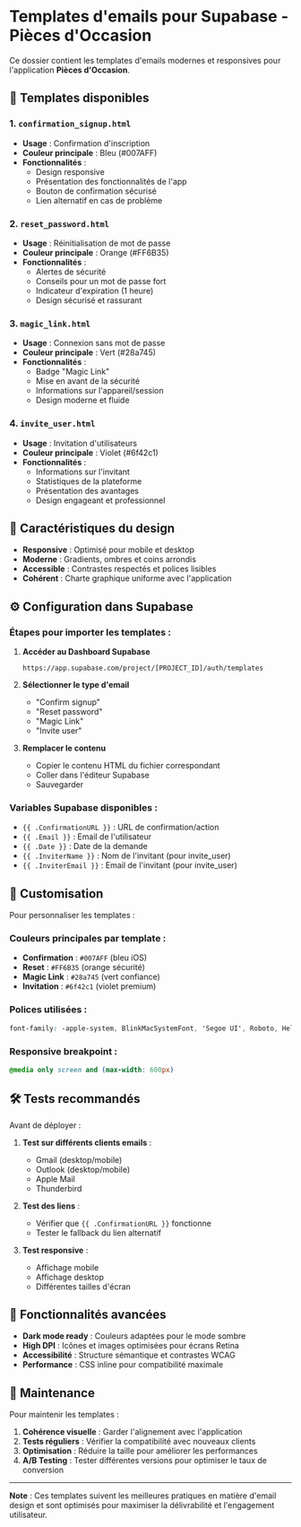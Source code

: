# Templates d'emails pour Supabase - Pièces d'Occasion

Ce dossier contient les templates d'emails modernes et responsives pour l'application **Pièces d'Occasion**.

## 📧 Templates disponibles

### 1. `confirmation_signup.html`
- **Usage** : Confirmation d'inscription
- **Couleur principale** : Bleu (#007AFF)
- **Fonctionnalités** :
  - Design responsive
  - Présentation des fonctionnalités de l'app
  - Bouton de confirmation sécurisé
  - Lien alternatif en cas de problème

### 2. `reset_password.html`
- **Usage** : Réinitialisation de mot de passe
- **Couleur principale** : Orange (#FF6B35)
- **Fonctionnalités** :
  - Alertes de sécurité
  - Conseils pour un mot de passe fort
  - Indicateur d'expiration (1 heure)
  - Design sécurisé et rassurant

### 3. `magic_link.html`
- **Usage** : Connexion sans mot de passe
- **Couleur principale** : Vert (#28a745)
- **Fonctionnalités** :
  - Badge "Magic Link"
  - Mise en avant de la sécurité
  - Informations sur l'appareil/session
  - Design moderne et fluide

### 4. `invite_user.html`
- **Usage** : Invitation d'utilisateurs
- **Couleur principale** : Violet (#6f42c1)
- **Fonctionnalités** :
  - Informations sur l'invitant
  - Statistiques de la plateforme
  - Présentation des avantages
  - Design engageant et professionnel

## 🎨 Caractéristiques du design

- **Responsive** : Optimisé pour mobile et desktop
- **Moderne** : Gradients, ombres et coins arrondis
- **Accessible** : Contrastes respectés et polices lisibles
- **Cohérent** : Charte graphique uniforme avec l'application

## ⚙️ Configuration dans Supabase

### Étapes pour importer les templates :

1. **Accéder au Dashboard Supabase**
   ```
   https://app.supabase.com/project/[PROJECT_ID]/auth/templates
   ```

2. **Sélectionner le type d'email**
   - "Confirm signup"
   - "Reset password" 
   - "Magic Link"
   - "Invite user"

3. **Remplacer le contenu**
   - Copier le contenu HTML du fichier correspondant
   - Coller dans l'éditeur Supabase
   - Sauvegarder

### Variables Supabase disponibles :

- `{{ .ConfirmationURL }}` : URL de confirmation/action
- `{{ .Email }}` : Email de l'utilisateur
- `{{ .Date }}` : Date de la demande
- `{{ .InviterName }}` : Nom de l'invitant (pour invite_user)
- `{{ .InviterEmail }}` : Email de l'invitant (pour invite_user)

## 🎯 Customisation

Pour personnaliser les templates :

### Couleurs principales par template :
- **Confirmation** : `#007AFF` (bleu iOS)
- **Reset** : `#FF6B35` (orange sécurité)  
- **Magic Link** : `#28a745` (vert confiance)
- **Invitation** : `#6f42c1` (violet premium)

### Polices utilisées :
```css
font-family: -apple-system, BlinkMacSystemFont, 'Segoe UI', Roboto, Helvetica, Arial, sans-serif;
```

### Responsive breakpoint :
```css
@media only screen and (max-width: 600px)
```

## 🛠️ Tests recommandés

Avant de déployer :

1. **Test sur différents clients emails** :
   - Gmail (desktop/mobile)
   - Outlook (desktop/mobile)
   - Apple Mail
   - Thunderbird

2. **Test des liens** :
   - Vérifier que `{{ .ConfirmationURL }}` fonctionne
   - Tester le fallback du lien alternatif

3. **Test responsive** :
   - Affichage mobile
   - Affichage desktop
   - Différentes tailles d'écran

## 📱 Fonctionnalités avancées

- **Dark mode ready** : Couleurs adaptées pour le mode sombre
- **High DPI** : Icônes et images optimisées pour écrans Retina
- **Accessibilité** : Structure sémantique et contrastes WCAG
- **Performance** : CSS inline pour compatibilité maximale

## 🔧 Maintenance

Pour maintenir les templates :

1. **Cohérence visuelle** : Garder l'alignement avec l'application
2. **Tests réguliers** : Vérifier la compatibilité avec nouveaux clients
3. **Optimisation** : Réduire la taille pour améliorer les performances
4. **A/B Testing** : Tester différentes versions pour optimiser le taux de conversion

---

**Note** : Ces templates suivent les meilleures pratiques en matière d'email design et sont optimisés pour maximiser la délivrabilité et l'engagement utilisateur.